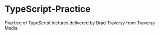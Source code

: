 # TypeScript-Practice
Practice of TypeScript lectures delivered by Brad Traversy from Traversy Media.
